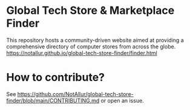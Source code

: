 # Global Tech Store & Marketplace Finder

This repository hosts a community-driven website aimed at providing a comprehensive directory of computer stores from across the globe.
https://notallur.github.io/global-tech-store-finder/finder.html

# How to contribute?

See https://github.com/NotAllur/global-tech-store-finder/blob/main/CONTRIBUTING.md or open an issue.
